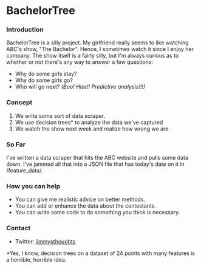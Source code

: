 # BachelorTree

### Introduction

BachelorTree is a silly project.  My girlfriend really seems to like watching ABC's show, "The Bachelor".  Hence, I sometimes watch it since I enjoy her company.  The show itself is a fairly silly, but I'm always curious as to whether or not there's any way to answer a few questions:
  - Why do some girls stay?
  - Why do some girls go?
  - Who will go next?  *(Boo!  Hiss!!  Predictive analysis!!!)*

### Concept

1. We write some sort of data scraper.
2. We use decision trees* to analyze the data we've captured
3. We watch the show next week and realize how wrong we are.

### So Far
I've written a data scraper that hits the ABC website and pulls some data down.  I've jammed all that into a JSON file that has today's date on it in /feature_data/.  

### How you can help
 - You can give me realistic advice on better methods.
 - You can add or enhance the data about the contestants.
 - You can write some code to do something you think is necessary.

### Contact
 - Twitter: [jimmysthoughts](http://twitter.com/jimmysthoughts)

*Yes, I know, decision trees on a dataset of 24 points with many features is a horrible, horrible idea.
